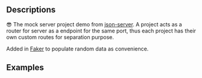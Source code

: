 ## Descriptions

😎 The mock server project demo from [json-server](https://github.com/typicode/json-server). A project acts as a router for server as a endpoint for the same port, thus each project has their own custom routes for separation purpose.

Added in [Faker](https://github.com/marak/Faker.js/) to populate random data as convenience.

## Examples
